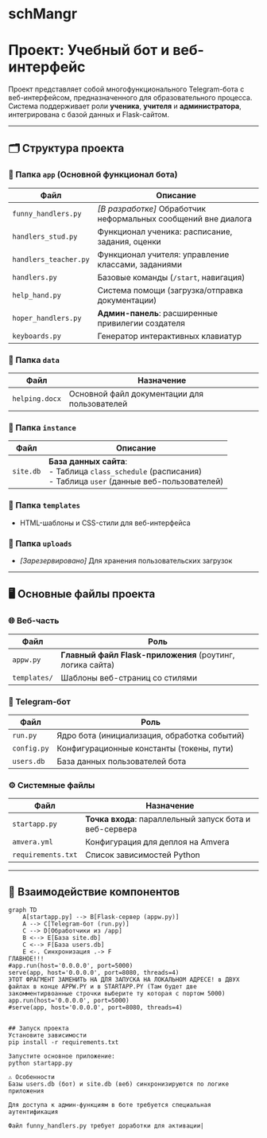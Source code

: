 ﻿# schMangr

# Проект: Учебный бот и веб-интерфейс

Проект представляет собой многофункционального Telegram-бота с веб-интерфейсом, предназначенного для образовательного процесса. 
Система поддерживает роли **ученика**, **учителя** и **администратора**, интегрирована с базой данных и Flask-сайтом.

---

## 🗂 Структура проекта

### 📁 Папка `app` (Основной функционал бота)
| Файл | Описание |
|------|----------|
| `funny_handlers.py` | *[В разработке]* Обработчик неформальных сообщений вне диалога |
| `handlers_stud.py` | Функционал ученика: расписание, задания, оценки |
| `handlers_teacher.py` | Функционал учителя: управление классами, заданиями |
| `handlers.py` | Базовые команды (`/start`, навигация) |
| `help_hand.py` | Система помощи (загрузка/отправка документации) |
| `hoper_handlers.py` | **Админ-панель**: расширенные привилегии создателя |
| `keyboards.py` | Генератор интерактивных клавиатур |

### 📁 Папка `data`
| Файл | Назначение |
|------|------------|
| `helping.docx` | Основной файл документации для пользователей |

### 📁 Папка `instance`
| Файл | Описание |
|------|----------|
| `site.db` | **База данных сайта**:<br>- Таблица `class_schedule` (расписания)<br>- Таблица `user` (данные веб-пользователей) |

### 📁 Папка `templates`
- HTML-шаблоны и CSS-стили для веб-интерфейса

### 📁 Папка `uploads`
- *[Зарезервировано]* Для хранения пользовательских загрузок

---

## 🖥 Основные файлы проекта

### 🌐 Веб-часть
| Файл | Роль |
|------|------|
| `appw.py` | **Главный файл Flask-приложения** (роутинг, логика сайта) |
| `templates/` | Шаблоны веб-страниц со стилями |

### 🤖 Telegram-бот
| Файл | Роль |
|------|------|
| `run.py` | Ядро бота (инициализация, обработка событий) |
| `config.py` | Конфигурационные константы (токены, пути) |
| `users.db` | База данных пользователей бота |

### ⚙️ Системные файлы
| Файл | Назначение |
|------|------------|
| `startapp.py` | **Точка входа**: параллельный запуск бота и веб-сервера |
| `amvera.yml` | Конфигурация для деплоя на Amvera |
| `requirements.txt` | Список зависимостей Python |

---

## 🔄 Взаимодействие компонентов
```mermaid
graph TD
    A[startapp.py] --> B[Flask-сервер (appw.py)]
    A --> C[Telegram-бот (run.py)]
    C --> D[Обработчики из /app]
    B <--> E[База site.db]
    C <--> F[База users.db]
    E <-. Синхронизация .-> F
ГЛАВНОЕ!!!
#app.run(host='0.0.0.0', port=5000)
serve(app, host='0.0.0.0', port=8080, threads=4)
ЭТОТ ФРАГМЕНТ ЗАМЕНИТЬ НА ДЛЯ ЗАПУСКА НА ЛОКАЛЬНОМ АДРЕСЕ! в ДВУХ файлах в конце APPW.PY и в STARTAPP.PY (Там будет две закомментирвоанные строчки выберите ту которая с портом 5000)
app.run(host='0.0.0.0', port=5000)
#serve(app, host='0.0.0.0', port=8080, threads=4)


## Запуск проекта  
Установите зависимости
pip install -r requirements.txt

Запустите основное приложение:
python startapp.py

⚠️ Особенности
Базы users.db (бот) и site.db (веб) синхронизируются по логике приложения

Для доступа к админ-функциям в боте требуется специальная аутентификация

Файл funny_handlers.py требует доработки для активации|







